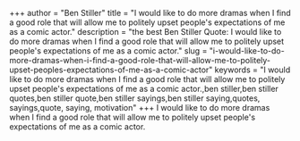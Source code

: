 +++
author = "Ben Stiller"
title = "I would like to do more dramas when I find a good role that will allow me to politely upset people's expectations of me as a comic actor."
description = "the best Ben Stiller Quote: I would like to do more dramas when I find a good role that will allow me to politely upset people's expectations of me as a comic actor."
slug = "i-would-like-to-do-more-dramas-when-i-find-a-good-role-that-will-allow-me-to-politely-upset-peoples-expectations-of-me-as-a-comic-actor"
keywords = "I would like to do more dramas when I find a good role that will allow me to politely upset people's expectations of me as a comic actor.,ben stiller,ben stiller quotes,ben stiller quote,ben stiller sayings,ben stiller saying,quotes, sayings,quote, saying, motivation"
+++
I would like to do more dramas when I find a good role that will allow me to politely upset people's expectations of me as a comic actor.
